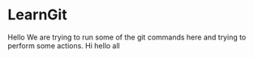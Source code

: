 # LearnGit
Hello We are trying to run some of the git commands here and trying to perform some actions.
Hi hello all
